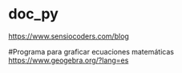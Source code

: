 # doc_py
https://www.sensiocoders.com/blog

#Programa para graficar ecuaciones matemáticas
https://www.geogebra.org/?lang=es
